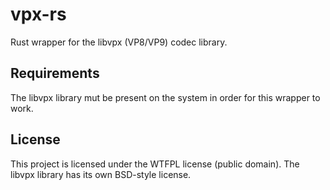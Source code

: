 # vpx-rs

Rust wrapper for the libvpx (VP8/VP9) codec library.

## Requirements

The libvpx library mut be present on the system in order for this wrapper to work.

## License

This project is licensed under the WTFPL license (public domain).
The libvpx library has its own BSD-style license.
